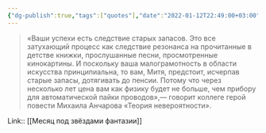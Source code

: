 ```yaml
---
{"dg-publish":true,"tags":["quotes"],"date":"2022-01-12T22:49:00+03:00","title":"Ваши успехи есть следствие старых запасов","modified_at":"2022-06-03T09:06:25+03:00","permalink":"/quotes/202201122249/","dgHomeLink":false,"dgPassFrontmatter":true}
---
```



> «Ваши успехи есть следствие старых запасов. Это все затухающий процесс как следствие резонанса на прочитанные в детстве книжки, прослушанные песни, просмотренные кинокартины. И поскольку ваша малограмотность в области искусства принципиальна, то вам, Митя, предстоит, исчерпав старые запасы, дотягивать до пенсии. Потому что через несколько лет цена вам как физику будет не больше, чем прибору для автоматической пайки проводов»,— говорит коллеге герой повести Михаила Анчарова «Теория невероятности».

Link:: [[Месяц под звёздами фантазии]]
